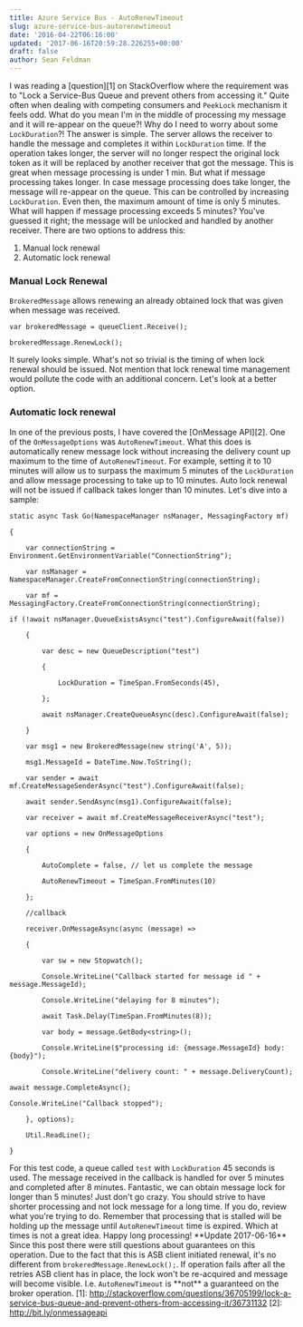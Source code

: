 ```yaml
---
title: Azure Service Bus - AutoRenewTimeout
slug: azure-service-bus-autorenewtimeout
date: '2016-04-22T06:16:00'
updated: '2017-06-16T20:59:28.226255+00:00'
draft: false
author: Sean Feldman
---
```

I was reading a [question][1] on StackOverflow where the requirement was to "Lock a Service-Bus Queue and prevent others from accessing it." Quite often when dealing with competing consumers and `PeekLock` mechanism it feels odd. What do you mean I'm in the middle of processing my message and it will re-appear on the queue?! Why do I need to worry about some `LockDuration`?! The answer is simple. The server allows the receiver to handle the message and completes it within `LockDuration` time. If the operation takes longer, the server will no longer respect the original lock token as it will be replaced by another receiver that got the message.
This is great when message processing is under 1 min. But what if message processing takes longer. In case message processing does take longer, the message will re-appear on the queue. This can be controlled by increasing `LockDuration`. Even then, the maximum amount of time is only 5 minutes. What will happen if message processing exceeds 5 minutes? You've guessed it right; the message will be unlocked and handled by another receiver.
There are two options to address this:
1. Manual lock renewal
2. Automatic lock renewal
### Manual Lock Renewal
`BrokeredMessage` allows renewing an already obtained lock that was given when message was received.
```
var brokeredMessage = queueClient.Receive();
brokeredMessage.RenewLock();
```
It surely looks simple. What's not so trivial is the timing of when lock renewal should be issued. Not mention that lock renewal time management would pollute the code with an additional concern. Let's look at a better option.
### Automatic lock renewal
In one of the previous posts, I have covered the [OnMessage API][2]. One of the `OnMessageOptions` was `AutoRenewTimeout`. What this does is automatically renew message lock without increasing the delivery count up maximum to the time of `AutoRenewTimeout`. For example, setting it to 10 minutes will allow us to surpass the maximum 5 minutes of the `LockDuration` and allow message processing to take up to 10 minutes. Auto lock renewal will not be issued if callback takes longer than 10 minutes.
Let's dive into a sample:
```
static async Task Go(NamespaceManager nsManager, MessagingFactory mf)
{
    var connectionString = Environment.GetEnvironmentVariable("ConnectionString");
    var nsManager = NamespaceManager.CreateFromConnectionString(connectionString);
    var mf = MessagingFactory.CreateFromConnectionString(connectionString);
```
```
if (!await nsManager.QueueExistsAsync("test").ConfigureAwait(false))
    {
        var desc = new QueueDescription("test")
        {
            LockDuration = TimeSpan.FromSeconds(45),
        };
        await nsManager.CreateQueueAsync(desc).ConfigureAwait(false);
    }
    var msg1 = new BrokeredMessage(new string('A', 5));
    msg1.MessageId = DateTime.Now.ToString();
    var sender = await mf.CreateMessageSenderAsync("test").ConfigureAwait(false);
    await sender.SendAsync(msg1).ConfigureAwait(false);
    var receiver = await mf.CreateMessageReceiverAsync("test");
    var options = new OnMessageOptions 
    {
        AutoComplete = false, // let us complete the message
        AutoRenewTimeout = TimeSpan.FromMinutes(10)
    };
    //callback
    receiver.OnMessageAsync(async (message) =>
    {
        var sw = new Stopwatch();
        Console.WriteLine("Callback started for message id " + message.MessageId);
        Console.WriteLine("delaying for 8 minutes");
        await Task.Delay(TimeSpan.FromMinutes(8));
        var body = message.GetBody<string>();
        Console.WriteLine($"processing id: {message.MessageId} body: {body}");
        Console.WriteLine("delivery count: " + message.DeliveryCount);
```
```
await message.CompleteAsync();
```
```
Console.WriteLine("Callback stopped");
    }, options);
    Util.ReadLine();
}
```
For this test code, a queue called `test` with `LockDuration` 45 seconds is used. The message received in the callback is handled for over 5 minutes and completed after 8 minutes.
Fantastic, we can obtain message lock for longer than 5 minutes! Just don't go crazy. You should strive to have shorter processing and not lock message for a long time. If you do, review what you're trying to do. Remember that processing that is stalled will be holding up the message until `AutoRenewTimeout` time is expired. Which at times is not a great idea.
Happy long processing!
\*\*Update 2017-06-16\*\*
Since this post there were still questions about guarantees on this operation. Due to the fact that this is ASB client initiated renewal, it's no different from `brokeredMessage.RenewLock();`. If operation fails after all the retries ASB client has in place, the lock won't be re-acquired and message will become visible. I.e. `AutoRenewTimeout` is \*\*not\*\* a guaranteed on the broker operation.
[1]: http://stackoverflow.com/questions/36705199/lock-a-service-bus-queue-and-prevent-others-from-accessing-it/36731132
[2]: http://bit.ly/onmessageapi
